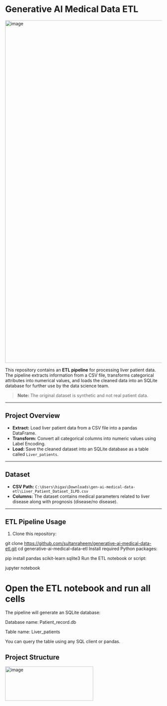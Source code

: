 # Generative AI Medical Data ETL

<img width="1408" height="1100" alt="image" src="https://github.com/user-attachments/assets/3c1fca28-9082-4beb-ad20-35268da0acac" />

This repository contains an **ETL pipeline** for processing liver patient data. The pipeline extracts information from a CSV file, transforms categorical attributes into numerical values, and loads the cleaned data into an SQLite database for further use by the data science team.

> **Note:** The original dataset is synthetic and not real patient data.

---

## Project Overview

- **Extract:** Load liver patient data from a CSV file into a pandas DataFrame.  
- **Transform:** Convert all categorical columns into numeric values using Label Encoding.  
- **Load:** Save the cleaned dataset into an SQLite database as a table called `Liver_patients`.

---

## Dataset

- **CSV Path:** `C:\Users\higas\Downloads\gen-ai-medical-data-etl\Liver_Patient_Dataset_ILPD.csv`  
- **Columns:** The dataset contains medical parameters related to liver disease along with prognosis (disease/no disease).  

---

## ETL Pipeline Usage

1. Clone this repository:

git clone https://github.com/sultanraheem/generative-ai-medical-data-etl.git
cd generative-ai-medical-data-etl
Install required Python packages:

pip install pandas scikit-learn sqlite3
Run the ETL notebook or script:

jupyter notebook
# Open the ETL notebook and run all cells
The pipeline will generate an SQLite database:

Database name: Patient_record.db

Table name: Liver_patients

You can query the table using any SQL client or pandas.

## Project Structure

<img width="283" height="110" alt="image" src="https://github.com/user-attachments/assets/2236ea1c-7582-4a56-8706-d526adb413c2" />

